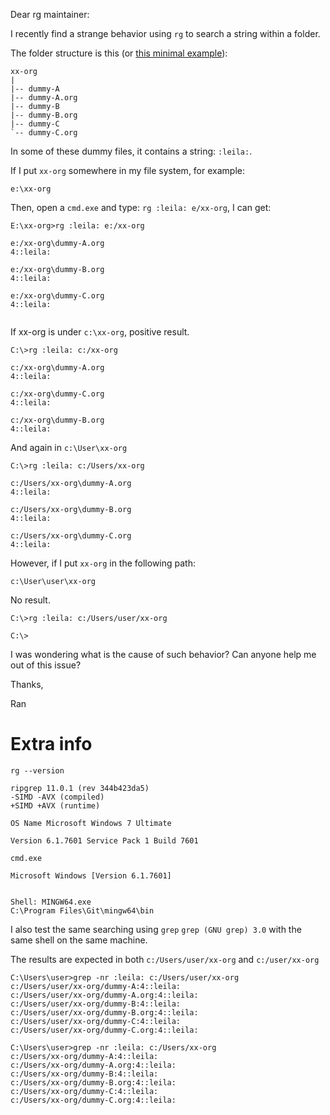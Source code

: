 Dear rg maintainer:

I recently find a strange behavior using `rg` to search a string within a folder.

The folder structure is this (or [this minimal example](https://github.com/randomwangran/magit-playground/commit/16e4eb3d03ca9358f1ad1bbd2a30e42f4c4b4dc7)):

```
xx-org
|
|-- dummy-A
|-- dummy-A.org
|-- dummy-B
|-- dummy-B.org
|-- dummy-C
`-- dummy-C.org
```

In some of these dummy files, it contains a string: `:leila:`.


If I put `xx-org` somewhere in my file system, for example:


`e:\xx-org`


Then, open a `cmd.exe` and type: `rg :leila: e/xx-org`, I can get:

```
E:\xx-org>rg :leila: e:/xx-org

e:/xx-org\dummy-A.org
4::leila:

e:/xx-org\dummy-B.org
4::leila:

e:/xx-org\dummy-C.org
4::leila:


```

If xx-org is under `c:\xx-org`, positive result.


```
C:\>rg :leila: c:/xx-org

c:/xx-org\dummy-A.org
4::leila:

c:/xx-org\dummy-C.org
4::leila:

c:/xx-org\dummy-B.org
4::leila:
```

And again in `c:\User\xx-org`


```
C:\>rg :leila: c:/Users/xx-org

c:/Users/xx-org\dummy-A.org
4::leila:

c:/Users/xx-org\dummy-B.org
4::leila:

c:/Users/xx-org\dummy-C.org
4::leila:
```


However, if I put `xx-org` in the following path:

`c:\User\user\xx-org`

No result.

```
C:\>rg :leila: c:/Users/user/xx-org

C:\>

```

I was wondering what is the cause of such behavior? Can anyone help me
out of this issue?


Thanks,

Ran





Extra info
==========

```
rg --version

ripgrep 11.0.1 (rev 344b423da5)
-SIMD -AVX (compiled)
+SIMD +AVX (runtime)

OS Name	Microsoft Windows 7 Ultimate

Version	6.1.7601 Service Pack 1 Build 7601

cmd.exe

Microsoft Windows [Version 6.1.7601]


Shell: MINGW64.exe
C:\Program Files\Git\mingw64\bin
```



I also test the same searching using `grep`
`grep (GNU grep) 3.0` with the same shell on the same machine.


The results are expected in both `c:/Users/user/xx-org` and `c:/user/xx-org`

```
C:\Users\user>grep -nr :leila: c:/Users/user/xx-org
c:/Users/user/xx-org/dummy-A:4::leila:
c:/Users/user/xx-org/dummy-A.org:4::leila:
c:/Users/user/xx-org/dummy-B:4::leila:
c:/Users/user/xx-org/dummy-B.org:4::leila:
c:/Users/user/xx-org/dummy-C:4::leila:
c:/Users/user/xx-org/dummy-C.org:4::leila:

C:\Users\user>grep -nr :leila: c:/Users/xx-org
c:/Users/xx-org/dummy-A:4::leila:
c:/Users/xx-org/dummy-A.org:4::leila:
c:/Users/xx-org/dummy-B:4::leila:
c:/Users/xx-org/dummy-B.org:4::leila:
c:/Users/xx-org/dummy-C:4::leila:
c:/Users/xx-org/dummy-C.org:4::leila:
```
